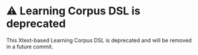 # :warning: Learning Corpus DSL is deprecated

This Xtext-based Learning Corpus DSL is deprecated and will be removed in a future commit.
